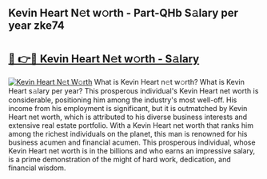 ## Kevin Heart N𝚎t w𝚘rth - Part-QHb S𝚊lary per year zke74

# <h2><a href="http://gc1l1b.nevu.top/?p=Kevin+Heart">🔗 👉🔴 Kevin Heart N𝚎t w𝚘rth - S𝚊lary</a></h2>

[![Kevin Heart N𝚎t W𝚘rth](https://i.imgur.com/Oavwk0R.jpeg)](http://gc1l1b.nevu.top/?p=Kevin+Heart)
What is Kevin Heart n𝚎t w𝚘rth? What is Kevin Heart s𝚊lary per year?
This prosperous individual's Kevin Heart net worth is considerable, positioning him among the industry's most well-off. His income from his employment is significant, but it is outmatched by Kevin Heart net worth, which is attributed to his diverse business interests and extensive real estate portfolio. With a Kevin Heart net worth that ranks him among the richest individuals on the planet, this man is renowned for his business acumen and financial acumen. This prosperous individual, whose Kevin Heart net worth is in the billions and who earns an impressive salary, is a prime demonstration of the might of hard work, dedication, and financial wisdom.
